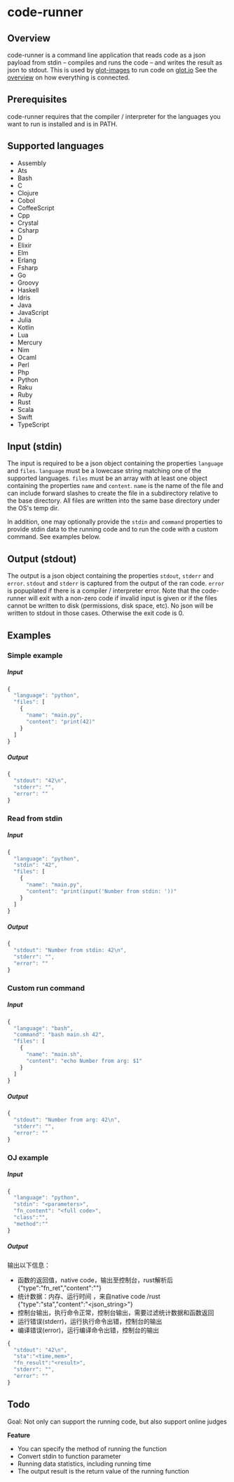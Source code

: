 # code-runner


## Overview
code-runner is a command line application that reads code as a
json payload from stdin – compiles and runs the code – and writes
the result as json to stdout.
This is used by [glot-images](https://github.com/glotcode/glot-images) to run code on [glot.io](https://glot.io)
See the [overview](https://github.com/prasmussen/glot) on how everything is connected.

## Prerequisites
code-runner requires that the compiler / interpreter for the languages
you want to run is installed and is in PATH.

## Supported languages
- Assembly
- Ats
- Bash
- C
- Clojure
- Cobol
- CoffeeScript
- Cpp
- Crystal
- Csharp
- D
- Elixir
- Elm
- Erlang
- Fsharp
- Go
- Groovy
- Haskell
- Idris
- Java
- JavaScript
- Julia
- Kotlin
- Lua
- Mercury
- Nim
- Ocaml
- Perl
- Php
- Python
- Raku
- Ruby
- Rust
- Scala
- Swift
- TypeScript

## Input (stdin)
The input is required to be a json object containing the properties `language`
and `files`. `language` must be a lowecase string matching one of the supported
languages. `files` must be an array with at least one object containing the
properties `name` and `content`. `name` is the name of the file and can include
forward slashes to create the file in a subdirectory relative to the base
directory. All files are written into the same base directory under the OS's
temp dir.

In addition, one may optionally provide the `stdin` and `command` properties to
provide stdin data to the running code and to run the code with a custom command.
See examples below.

## Output (stdout)
The output is a json object containing the properties `stdout`, `stderr` and
`error`. `stdout` and `stderr` is captured from the output of the ran code.
`error` is popuplated if there is a compiler / interpreter error.
Note that the code-runner will exit with a non-zero code if invalid input is
given or if the files cannot be written to disk (permissions, disk space, etc).
No json will be written to stdout in those cases. Otherwise the exit code is 0.

## Examples

### Simple example
##### Input
```javascript
{
  "language": "python",
  "files": [
    {
      "name": "main.py",
      "content": "print(42)"
    }
  ]
}
```

##### Output
```javascript
{
  "stdout": "42\n",
  "stderr": "",
  "error": ""
}
```

### Read from stdin
##### Input
```javascript
{
  "language": "python",
  "stdin": "42",
  "files": [
    {
      "name": "main.py",
      "content": "print(input('Number from stdin: '))"
    }
  ]
}
```

##### Output
```javascript
{
  "stdout": "Number from stdin: 42\n",
  "stderr": "",
  "error": ""
}
```

### Custom run command
##### Input
```javascript
{
  "language": "bash",
  "command": "bash main.sh 42",
  "files": [
    {
      "name": "main.sh",
      "content": "echo Number from arg: $1"
    }
  ]
}
```

##### Output
```javascript
{
  "stdout": "Number from arg: 42\n",
  "stderr": "",
  "error": ""
}
```

### OJ example
##### Input
```javascript
{
  "language": "python",
  "stdin": "<parameters>",
  "fn_content": "<full code>",
  "class":"",
  "method":""
}
```

##### Output
输出以下信息：
- 函数的返回值，native code，输出至控制台，rust解析后  {"type":"fn_ret","content":""}
- 统计数据：内存、运行时间 ，来自native code /rust  {"type":"sta","content":"<json_string>"}
- 控制台输出，执行命令正常，控制台输出，需要过滤统计数据和函数返回 
- 运行错误(stderr)，运行执行命令出错，控制台的输出
- 编译错误(error)，运行编译命令出错，控制台的输出

```javascript
{
  "stdout": "42\n",
  "sta":"<time,mem>",
  "fn_result":"<result>",
  "stderr": "",
  "error": ""
}
```


## Todo

Goal: Not only can support the  running code, but also support online judges

**Feature**


- You can specify the method of running the function
- Convert stdin to function parameter
- Running data statistics, including running time
- The output result is the return value of the running function 





